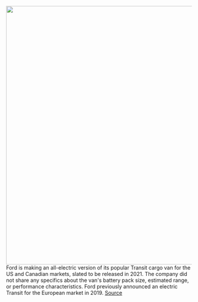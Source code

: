 <img src='https://cdn.vox-cdn.com/thumbor/lEeH2HPpG9Qo4UwbgHNpfjsIZIw=/0x0:6000x4000/1200x800/filters:focal(2520x1520:3480x2480)/cdn.vox-cdn.com/uploads/chorus_image/image/66430356/Transit_Cargo1.0.jpg' width='700px' /><br/>
Ford is making an all-electric version of its popular Transit cargo van for the US and Canadian markets, slated to be released in 2021. The company did not share any specifics about the van's battery pack size, estimated range, or performance characteristics. Ford previously announced an electric Transit for the European market in 2019.
<a href='https://www.theverge.com/2020/3/3/21163669/ford-all-electric-transit-cargo-van-2021'> Source <a/>